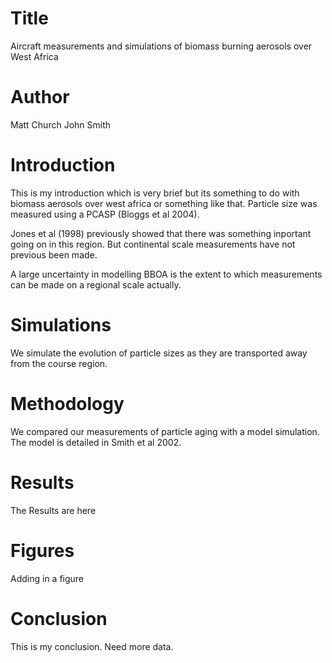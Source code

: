 # Title
Aircraft measurements and simulations of biomass burning aerosols over West Africa

# Author
Matt Church
John Smith

# Introduction
This is my introduction which is very brief but its something to do with biomass aerosols over west africa or something like
that.
Particle size was measured using a PCASP (Bloggs et al 2004).

Jones et al (1998) previously showed that there was something inportant going on in this region. 
But continental scale measurements have not previous been made. 

A large uncertainty in modelling BBOA is the extent to which
measurements can be made on a regional scale actually.

# Simulations
We simulate the evolution of particle sizes as they are transported
away from the course region.

# Methodology
We compared our measurements of particle aging with a model simulation. 
The model is detailed in Smith et al 2002.

# Results
The Results are here

# Figures 
Adding in a figure

# Conclusion
This is my conclusion. Need more data.
